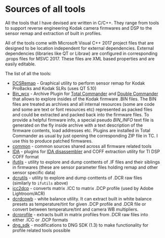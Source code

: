 # Sources of all tools

All the tools that I have devised are written in C/C++. They range from tools to support reverse engineering Kodak camera firmwares and DSP to the sensor remap and extraction of built in profiles.

All of the tools come with Microsoft Visual C++ 2017 project files that are designed to be location independent for external dependencies. External dependencies (libraries like QT or Libraw) are configured in corresponding .props files for MSVC 2017. These files are XML based properties and are easily editable.

The list of all the tools:

* [DCSRemap](DCSRemap) - Graphical utility to perform sensor remap for Kodak ProBacks and Kodak SLRs (uses QT 5.10)
* [Bin_wcx](Bin_wcx) - Archive Plugin for [Total Commander](http://www.ghisler.com/) and [Double Commander](https://doublecmd.sourceforge.io/) that allows to explore insides of the Kodak firmware .BIN files. The BIN files are treated as archives and all internal resources (some are code and some are text or font resources etc) represented as packed files and could be extracted and packed back into the firmware files. To provide a helpful firmware info, a special pseudo _BIN_INFO_ text file is generated on the fly inside archive with a text description of the firmware contents, load addresses etc. Plugins are installed in Total Commander as usual by just opening the corresponding ZIP file in TC. I use this to produce patched firmwares.
* [common](common) - common sources shared across all firmware related tools
* [IDA](IDA) - plugins for [IDA disassembler](https://www.hex-rays.com/products/ida/index.shtml) and COFF extraction utility for TI DSP COFF format
* [ifutils](ifutils) - utility to explore and dump conttents of .IF files and their siblings in firmwares (these are sensor parameter files holding remap and other sensor specific data)
* [dcrutils](dcrutils) - utility to explore and dump conttents of .DCR raw files (similarly to `ifutils` above)
* [icc2dcp](icc2dcp) - converts matrix .ICC to matrix .DCP profile (used by Adobe Lightroom/ACR)
* [dcrdcpwb](dcrdcpwb) - white balance utility. It can extract built in white balance presets as temperature/tint for given .DCP profile and .DCR file or convert between temperature/tint and camera WB multipliers.
* [dcrprofile](dcrprofile) - extracts built in matrix profiles from .DCR raw files into either .ICC or .DCP formats
* [dng_sdk](dng_sdk) - modifications to DNG SDK (1.3) to make functionality for profile related tools possible
